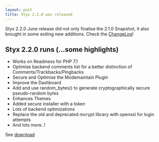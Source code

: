 ```yaml
---
layout: post
title: Styx 2.2.0 was released
---
```


Styx 2.2.0 June release did not only finalise the 2.1.0 Snapshot, it also brought in some exiting new additions. Check the [ChangeLog](https://github.com/ophian/styx/blob/styx2.2/docs/NEWS)!

## Styx 2.2.0 runs (...some highlights)

  - Works on Readiness for PHP 7.1
  - Optimise backend comments list for a better distinction of Comments/Trackbacks/Pingbacks
  - Secure and Optimise the Modemaintain Plugin
  - Improve the Dashboard
  - Add and use random_bytes() to generate cryptographically secure pseudo-random bytes
  - Enhances Themes
  - Added secure installer with a token
  - Lots of backend optimizations
  - Replace the old and deprecated mcrypt library with openssl for login attempts
  - And lots more..!

See [download](https://github.com/ophian/styx/releases/tag/2.2.0)